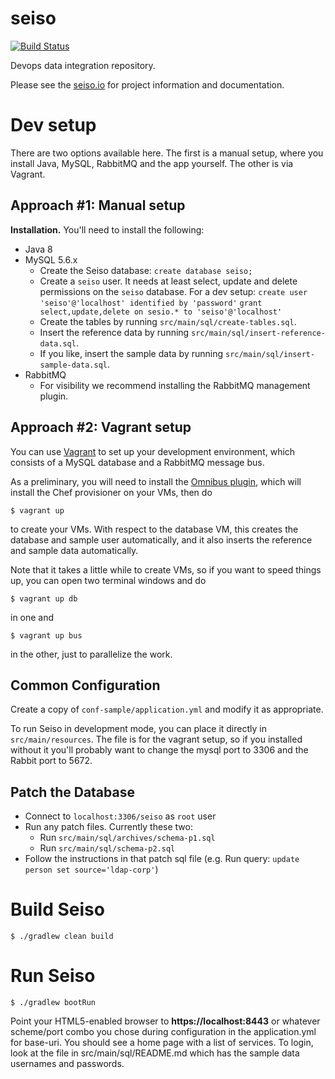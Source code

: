 seiso
=====

[![Build Status](https://travis-ci.org/ExpediaDotCom/seiso.svg?branch=master)](https://travis-ci.org/ExpediaDotCom/seiso)

Devops data integration repository.

Please see the [seiso.io](http://seiso.io) for project information and documentation.

Dev setup
=========

There are two options available here. The first is a manual setup, where you install Java, MySQL, RabbitMQ and the app yourself. The other is via Vagrant.

Approach #1: Manual setup
-------------------------

**Installation.** You'll need to install the following:

* Java 8
* MySQL 5.6.x
  * Create the Seiso database: `create database seiso;`
  * Create a `seiso` user. It needs at least select, update and delete permissions on the `seiso` database. For a dev setup:
    `create user 'seiso'@'localhost' identified by 'password'`
    `grant select,update,delete on sesio.* to 'seiso'@'localhost'`
  * Create the tables by running `src/main/sql/create-tables.sql`.
  * Insert the reference data by running `src/main/sql/insert-reference-data.sql`.
  * If you like, insert the sample data by running `src/main/sql/insert-sample-data.sql`.
* RabbitMQ
  * For visibility we recommend installing the RabbitMQ management plugin.

Approach #2: Vagrant setup
--------------------------

You can use [Vagrant](https://www.vagrantup.com/) to set up your development environment, which consists of a MySQL database and a RabbitMQ message bus.

As a preliminary, you will need to install the [Omnibus plugin](https://github.com/opscode/vagrant-omnibus), which will install the Chef provisioner on your VMs, then do

    $ vagrant up

to create your VMs. With respect to the database VM, this creates the database and sample user automatically, and it also inserts the reference and sample data automatically.

Note that it takes a little while to create VMs, so if you want to speed things up, you can open two terminal windows and do

    $ vagrant up db

in one and

    $ vagrant up bus

in the other, just to parallelize the work.

Common Configuration
-------------

Create a copy of `conf-sample/application.yml` and modify it as appropriate.

To run Seiso in development mode, you can place it directly in `src/main/resources`. The file is for the vagrant
setup, so if you installed without it you'll probably want to change the mysql port to 3306 and the Rabbit port
to 5672.

Patch the Database
-------------

* Connect to `localhost:3306/seiso` as `root` user
* Run any patch files. Currently these two:
  * Run `src/main/sql/archives/schema-p1.sql`
  * Run `src/main/sql/schema-p2.sql`
* Follow the instructions in that patch sql file (e.g. Run query: `update person set source='ldap-corp'`)


Build Seiso
===========

    $ ./gradlew clean build

Run Seiso
=========

    $ ./gradlew bootRun

Point your HTML5-enabled browser to **https://localhost:8443** or whatever scheme/port combo you chose during configuration in the application.yml for
base-uri. You should see a home page with a list of services. To login, look at the file in src/main/sql/README.md which has the sample data
usernames and passwords.
